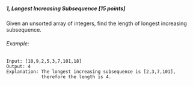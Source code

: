 ##### 1, Longest Increasing Subsequence [15 points]
Given an unsorted array of integers, find the length of longest increasing subsequence.

###### Example:
```
Input: [10,9,2,5,3,7,101,18]
Output: 4 
Explanation: The longest increasing subsequence is [2,3,7,101], 
             therefore the length is 4. 
```
